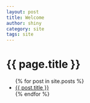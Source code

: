 ```yaml
---
layout: post
title: Welcome
author: shiny
category: site
tags: site
---
```


{{ page.title }}
================

<ul>
  {% for post in site.posts %}
    <li>
      <a href="{{ post.url }}">{{ post.title }}</a>
    </li>
  {% endfor %}
</ul>
